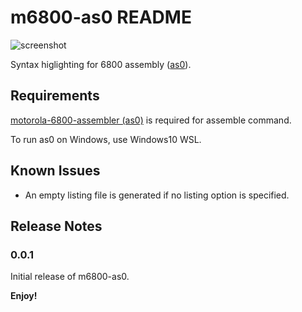 # m6800-as0 README

![screenshot](https://github.com/ryu10/m6800-as0/blob/master/screenshot.png)

Syntax higlighting for 6800 assembly ([as0](https://github.com/JimInCA/motorola-6800-assembler)).

## Requirements

[motorola-6800-assembler (as0)](https://github.com/JimInCA/motorola-6800-assembler)
is required for assemble command.

To run as0 on Windows, use Windows10 WSL.

## Known Issues

* An empty listing file is generated if no listing option is specified.

## Release Notes

### 0.0.1

Initial release of m6800-as0.

**Enjoy!**
